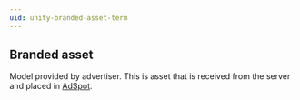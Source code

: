```yaml
---
uid: unity-branded-asset-term
---
```


## Branded asset
Model provided by advertiser. This is asset that is received from the server and placed in [AdSpot](xref:unity-adspot-term).